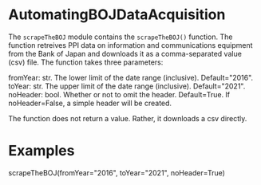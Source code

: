 # AutomatingBOJDataAcquisition

The `scrapeTheBOJ` module contains the `scrapeTheBOJ()` function. The function retreives PPI data on information and communications equipment from the Bank of Japan and downloads it as a comma-separated value (csv) file. The function takes three parameters:

  fromYear: str. The lower limit of the date range (inclusive). Default="2016".
  toYear: str. The upper limit of the date range (inclusive). Default="2021".
  noHeader: bool. Whether or not to omit the header. Default=True. If noHeader=False, a simple header will be created. 
  
The function does not return a value. Rather, it downloads a csv directly.

# Examples

scrapeTheBOJ(fromYear="2016", toYear="2021", noHeader=True)
